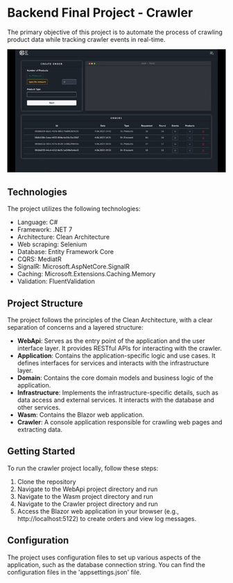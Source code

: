 # Backend Final Project - Crawler

The primary objective of this project is to automate the process of crawling product data while tracking crawler events in real-time.

![](https://github.com/serratug/UpSchool-FullStack-Development-Bootcamp/blob/main/Backend%20Final%20Project/crawlerdemo.gif)

## Technologies
The project utilizes the following technologies:

* Language: C#
* Framework: .NET 7
* Architecture: Clean Architecture
* Web scraping: Selenium
* Database: Entity Framework Core
* CQRS: MediatR
* SignalR: Microsoft.AspNetCore.SignalR
* Caching: Microsoft.Extensions.Caching.Memory
* Validation: FluentValidation

## Project Structure
The project follows the principles of the Clean Architecture, with a clear separation of concerns and a layered structure:
* **WebApi**: Serves as the entry point of the application and the user interface layer. It provides RESTful APIs for interacting with the crawler.
* **Application**: Contains the application-specific logic and use cases. It defines interfaces for services and interacts with the infrastructure layer.
* **Domain**: Contains the core domain models and business logic of the application.
* **Infrastructure**: Implements the infrastructure-specific details, such as data access and external services. It interacts with the database and other services.
* **Wasm**: Contains the Blazor web application.
* **Crawler**: A console application responsible for crawling web pages and extracting data.

## Getting Started
To run the crawler project locally, follow these steps:
1. Clone the repository
2. Navigate to the WebApi project directory and run
3. Navigate to the Wasm project directory and run
4. Navigate to the Crawler project directory and run
5. Access the Blazor web application in your browser (e.g., http://localhost:5122) to create orders and view log messages.

## Configuration 
The project uses configuration files to set up various aspects of the application, such as the database connection string. You can find the configuration files in the 'appsettings.json' file.


